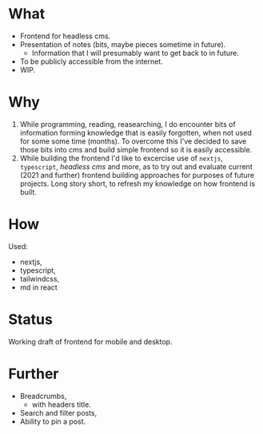 # What

- Frontend for headless cms.
- Presentation of notes (bits, maybe pieces sometime in future).
  - Information that I will presumably want to get back to in future.
- To be publicly accessible from the internet.
- WIP.

# Why

1. While programming, reading, reasearching, I do encounter bits of information forming knowledge that is easily forgotten, when not used for some some time (months). To overcome this I've decided to save those bits into cms and build simple frontend so it is easily accessible.
2. While building the frontend I'd like to excercise use of `nextjs`, `typescript`, _headless cms_ and more, as to try out and evaluate current (2021 and further) frontend building approaches for purposes of future projects. Long story short, to refresh my knowledge on how frontend is built.

# How

Used:
- nextjs,
- typescript,
- tailwindcss,
- md in react

# Status

Working draft of frontend for mobile and desktop.

# Further

- Breadcrumbs,
  - with headers title.
- Search and filter posts,
- Ability to pin a post.